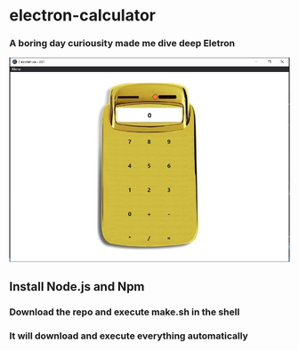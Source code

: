 # electron-calculator
<h3>A boring day curiousity made me dive deep Eletron</h3>
<img src="calc.JPG" />
<h2>Install Node.js and Npm</h2>
<h3>Download the repo and execute make.sh in the shell</h3>
<h3>It will download and execute everything automatically</h3>
